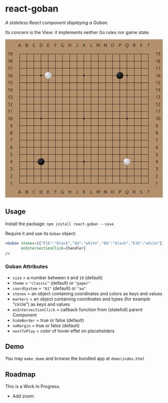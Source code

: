 # react-goban

*A stateless React component displaying a Goban.*

Its concern is the View: it implements neither Go rules nor game state.

![SVGoban demo](demo/demo.png)

## Usage

Install the package: `npm install react-goban --save`

Require it and use its `Goban` object:

```jsx
<Goban stones={{"P16":"black","Q4":"white","D4":"black","E16":"white"}} 
       onIntersectionClick={handler}
/>
```

### Goban Attributes
* `size` = a number between `9` and `19` (default)
* `theme` = `"classic"` (default) or `"paper"`
* `coordSystem` = `"A1"` (default) or `"aa"`
* `stones` = an object containing coordinates and colors as keys and values
* `markers` = an object containing coordinates and types (for example "circle") as keys and values
* `onIntersectionClick` = callback function from (statefull) parent Component
* `hideBorder` = true or false (default)
* `noMargin` = true or false (default)
* `nextToPlay` = color of hover effet on placeholders

## Demo

You may `make demo` and browse the bundled app at `demo\index.html`

## Roadmap

This is a Work In Progress.
* Add zoom

